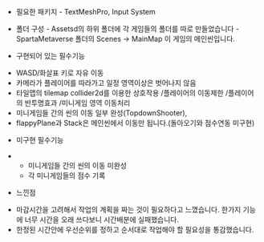 * 필요한 패키지 - TextMeshPro, Input System

* 폴더 구성 - Assetsd의 하위 폴더에 각 게임들의 폴더를 따로 만들었습니다
          - SpartaMetaverse 폴더의 Scenes -> MainMap 이 게임의 메인씬입니다.
          
 * 구현되어 있는 필수기능

  - WASD/화살표 키로 자유 이동
  - 카메라가 플레이어를 따라가고 일정 영역이상은 벗어나지 않음
  - 타일맵의 tilemap collider2d를 이용한 상호작용
      /플레이어의 이동제한
      /플레이어의 반투명효과
      /미니게임 영역 이동처리
  - 미니게임들 간의 씬의 이동 일부 완성(TopdownShooter),
  - flappyPlane과 Stack은 메인씬에서 이동만 됩니다.(돌아오기와 점수연동 미구현)    
  
* 미구현 필수기능
* 
  - 미니게임들 간의 씬의 이동 미완성
  - 각 미니게임들의 점수 기록

* 느낀점
  
- 마감시간을 고려해서 작업의 계획을 짜는 것이 필요하다고 느꼈습니다. 한가지 기능에 너무 시간을 오래 쓰다보니 시간배분에 실패했습니다.
- 한정된 시간안에 우선순위를 정하고 순서대로 작업해야 할 필요성을 통감했습니다.
